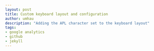 ```yaml
---
layout: post
title: Custom keyboard layout and configuration
author: umhau
description: "Adding the APL character set to the keyboard layout"
tags:
- google analytics
- github
- jekyll
---
```


